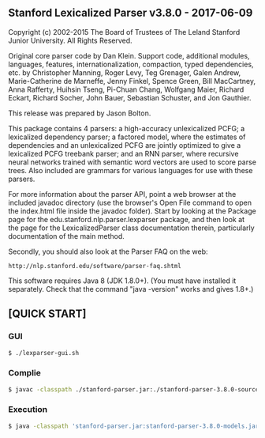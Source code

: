 Stanford Lexicalized Parser v3.8.0 - 2017-06-09
-----------------------------------------------

Copyright (c) 2002-2015 The Board of Trustees of The Leland Stanford Junior
University. All Rights Reserved.

Original core parser code by Dan Klein.  Support code, additional
modules, languages, features, internationalization, compaction, typed
dependencies, etc. by Christopher Manning, Roger Levy, Teg Grenager,
Galen Andrew, Marie-Catherine de Marneffe, Jenny Finkel, Spence Green,
Bill MacCartney, Anna Rafferty, Huihsin Tseng, Pi-Chuan Chang,
Wolfgang Maier, Richard Eckart, Richard Socher, John Bauer,
Sebastian Schuster, and Jon Gauthier.

This release was prepared by Jason Bolton.

This package contains 4 parsers: a high-accuracy unlexicalized PCFG; a
lexicalized dependency parser; a factored model, where the estimates
of dependencies and an unlexicalized PCFG are jointly optimized to
give a lexicalized PCFG treebank parser; and an RNN parser, where
recursive neural networks trained with semantic word vectors are used
to score parse trees.  Also included are grammars for various
languages for use with these parsers.

For more information about the parser API, point a web browser at the
included javadoc directory (use the browser's Open File command to open
the index.html file inside the javadoc folder).  Start by looking at the
Package page for the edu.stanford.nlp.parser.lexparser package, and then
look at the page for the LexicalizedParser class documentation therein,
particularly documentation of the main method.

Secondly, you should also look at the Parser FAQ on the web:

    http://nlp.stanford.edu/software/parser-faq.shtml

This software requires Java 8 (JDK 1.8.0+).  (You must have installed it
separately. Check that the command "java -version" works and gives 1.8+.)

## [QUICK START]
### GUI
```sh
$ ./lexparser-gui.sh
```
### Complie
```sh
$ javac -classpath ./stanford-parser.jar:./stanford-parser-3.8.0-sources.jar:./stanford-parser-3.8.0-models.jar ParserDemo.java
```

### Execution
```sh
$ java -classpath 'stanford-parser.jar:stanford-parser-3.8.0-models.jar:slf4j-api.jar:ejml-0.23.jar:' ParserDemo edu/stanford/nlp/models/lexparser/englishRNN.ser.gz data/test.txt
```

